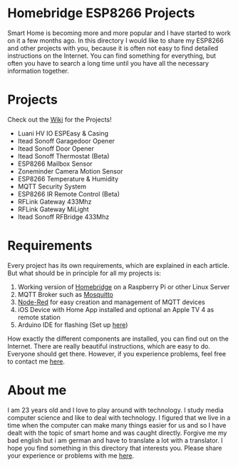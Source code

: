 # Homebridge ESP8266 Projects
Smart Home is becoming more and more popular and I have started to work on it a few months ago. In this directory I would like to share my ESP8266 and other projects with you, because it is often not easy to find detailed instructions on the Internet. You can find something for everything, but often you have to search a long time until you have all the necessary information together.

# Projects
Check out the [Wiki](https://github.com/jannnfe/homebridge-ESP8266-pojects/wiki) for the Projects!
* Luani HV IO ESPEasy & Casing
* Itead Sonoff Garagedoor Opener
* Itead Sonoff Door Opener
* Itead Sonoff Thermostat (Beta)
* ESP8266 Mailbox Sensor
* Zoneminder Camera Motion Sensor
* ESP8266 Temperature & Humidity
* MQTT Security System
* ESP8266 IR Remote Control (Beta)
* RFLink Gateway 433Mhz
* RFLink Gateway MiLight
* Itead Sonoff RFBridge 433Mhz

# Requirements
Every project has its own requirements, which are explained in each article. But what should be in principle for all my projects is:
1. Working version of [Homebridge](https://github.com/nfarina/homebridge) on a Raspberry Pi or other Linux Server
2. MQTT Broker such as [Mosquitto](https://mosquitto.org/)
3. [Node-Red](https://nodered.org/) for easy creation and management of MQTT devices
4. iOS Device with Home App installed and optional an Apple TV 4 as remote station
5. Arduino IDE for flashing (Set up [here](https://github.com/arendst/Sonoff-Tasmota/wiki/Arduino-IDE))

How exactly the different components are installed, you can find out on the Internet. There are really beautiful instructions, which are easy to do. Everyone should get there. However, if you experience problems, feel free to contact me [here](https://github.com/jannnfe/homebridge-ESP8266-pojects/issues).

# About me
I am 23 years old and I love to play around with technology. I study media computer science and like to deal with technology. I figured that we live in a time when the computer can make many things easier for us and so I have dealt with the topic of smart home and was caught directly. Forgive me my bad english but i am german and have to translate a lot with a translator. I hope you find something in this directory that interests you. Please share your experience or problems with me [here](https://github.com/jannnfe/homebridge-ESP8266-pojects/issues).
